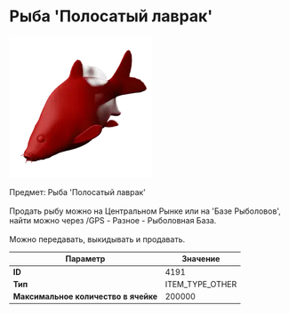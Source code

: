 # Рыба 'Полосатый лаврак'

![Item Image](../img/4191.webp?raw=true)

Предмет: Рыба 'Полосатый лаврак'<br><br>Продать рыбу можно на Центральном Рынке или на 'Базе Рыболовов', <br>найти можно через /GPS - Разное - Рыболовная База.<br><br>Можно передавать, выкидывать и продавать.


| Параметр | Значение |
|----------|----------|
| **ID** | 4191 |
| **Тип** | ITEM_TYPE_OTHER |
| **Максимальное количество в ячейке** | 200000 |

